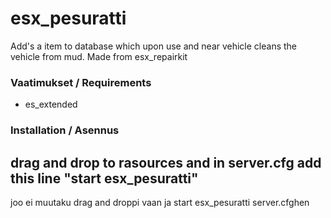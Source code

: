 # esx_pesuratti
Add's a item to database which upon use and near vehicle cleans the vehicle from mud. Made from esx_repairkit

### Vaatimukset / Requirements
* es_extended

### Installation / Asennus
drag and drop to rasources and in server.cfg add this line "start esx_pesuratti"
--------------------------------------------------------------------------------
joo ei muutaku drag and droppi vaan ja start esx_pesuratti server.cfghen
